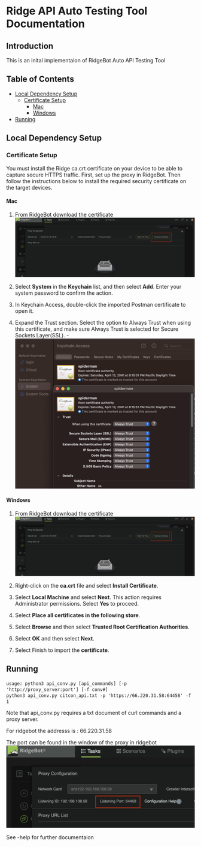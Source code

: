 # Ridge API Auto Testing Tool Documentation

## Introduction

This is an inital implementaion of RidgeBot Auto API Testing Tool

## Table of Contents

- [Local Dependency Setup](#local-dependency-setup)
    - [Certificate Setup](#certificate-setup)
        - [Mac](#mac)
        - [Windows](#windows)
- [Running](#running)

## Local Dependency Setup

### Certificate Setup

You must install the Ridge ca.crt certificate on your device to be able to capture secure HTTPS traffic. First, set up the proxy in RidgeBot. Then follow the instructions below to install the required security certificate on the target devices.

#### Mac

1. From RidgeBot download the certificate 
    ![cert_down](img/cert_down.png)

2. Select **System** in the **Keychain** list, and then select **Add**. Enter your system password to confirm the action.

3. In Keychain Access, double-click the imported Postman certificate to open it.

4. Expand the Trust section. Select the option to Always Trust when using this certificate, and make sure Always Trust is selected for Secure Sockets Layer(SSL). 
    -![cert_example](img/trust_mac.png)


#### Windows

1. From RidgeBot download the certificate 
    ![cert_down](img/cert_down.png)

2. Right-click on the **ca.crt** file and select **Install Certificate**.

3. Select **Local Machine** and select **Next**. This action requires Administrator permissions. Select **Yes** to proceed.

4. Select **Place all certificates in the following store**.

5. Select **Browse** and then select **Trusted Root Certification Authorities**.

6. Select **OK** and then select **Next**.

7. Select Finish to import the **certificate**.

## Running

```
usage: python3 api_conv.py [api_commands] [-p 'http://proxy_server:port'] [-f conv#]
python3 api_conv.py citcon_api.txt -p 'https://66.220.31.58:64458' -f 1
```

Note that api_conv.py requires a txt document of curl commands and a proxy server.

For ridgebot the addresss is : 66.220.31.58

The port can be found in the window of the proxy in ridgebot 
    ![proxy_port](img/proxy_port.png)

See -help for further documentaion
